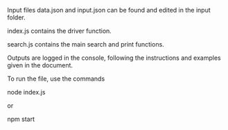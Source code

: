 Input files data.json and input.json can be found and edited in the input folder.

index.js contains the driver function.

search.js contains the main search and print functions.

Outputs are logged in the console, following the instructions and examples given in the document.

To run the file, use the commands

node index.js

or

npm start
